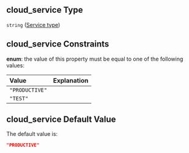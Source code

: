 ## cloud\_service Type

`string` ([Service type](btpsa-usecase-properties-services-items-allof-2-then-allof-47-then-allof-0-then-properties-parameters-properties-service-type.md))

## cloud\_service Constraints

**enum**: the value of this property must be equal to one of the following values:

| Value          | Explanation |
| :------------- | :---------- |
| `"PRODUCTIVE"` |             |
| `"TEST"`       |             |

## cloud\_service Default Value

The default value is:

```json
"PRODUCTIVE"
```
